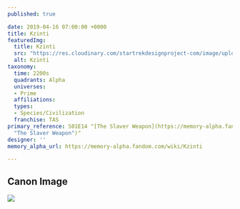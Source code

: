 ```yaml
---
published: true

date: 2019-04-16 07:00:00 +0000
title: Kzinti
featuredImg:
  title: Kzinti
  src: "https://res.cloudinary.com/startrekdesignproject-com/image/upload/v1555429877/Kzinti.png"
  alt: Kzinti
taxonomy:
  time: 2200s
  quadrants: Alpha
  universes:
  - Prime
  affiliations:
  types:
  - Species/Civilization
  franchise: TAS
primary_reference: S01E14 "[The Slaver Weapon](https://memory-alpha.fandom.com/wiki/The_Slaver_Weapon
  "The Slaver Weapon")"
designer: ''
memory_alpha_url: https://memory-alpha.fandom.com/wiki/Kzinti

---
```

## Canon Image

![](https://res.cloudinary.com/startrekdesignproject-com/image/upload/v1555429877/Kzin_2260s_TAS.png)